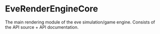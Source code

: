 # EveRenderEngineCore
The main rendering module of the eve simulation/game engine. Consists of the API source + API documentation.
